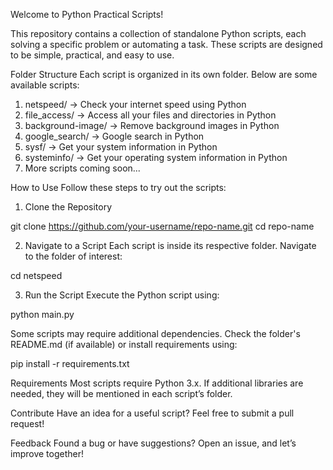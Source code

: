 Welcome to Python Practical Scripts!

This repository contains a collection of standalone Python scripts, each solving a specific problem or automating a task. These scripts are designed to be simple, practical, and easy to use.

Folder Structure
Each script is organized in its own folder. Below are some available scripts:

1. netspeed/ → Check your internet speed using Python
2. file_access/ → Access all your files and directories in Python
3. background-image/ → Remove background images in Python
4. google_search/ → Google search in Python
5. sysf/ → Get your system information in Python
6. systeminfo/ → Get your operating system information in Python
7. More scripts coming soon...

How to Use
Follow these steps to try out the scripts:

1. Clone the Repository

git clone https://github.com/your-username/repo-name.git
cd repo-name

2. Navigate to a Script
Each script is inside its respective folder. Navigate to the folder of interest:

cd netspeed

3. Run the Script
Execute the Python script using:

python main.py

Some scripts may require additional dependencies. Check the folder's README.md (if available) or install requirements using:

pip install -r requirements.txt

Requirements
Most scripts require Python 3.x. If additional libraries are needed, they will be mentioned in each script’s folder.

Contribute
Have an idea for a useful script? Feel free to submit a pull request!

Feedback
Found a bug or have suggestions? Open an issue, and let’s improve together! 
